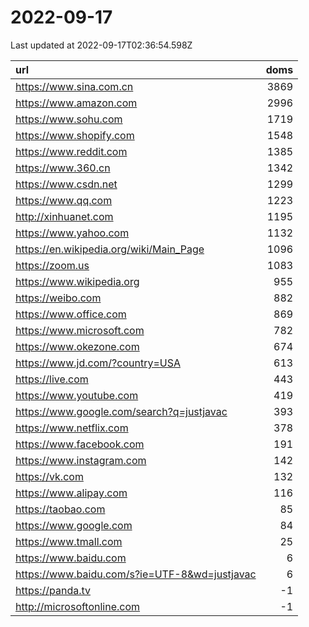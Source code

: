 # 2022-09-17

<!-- BEGIN -->
Last updated at 2022-09-17T02:36:54.598Z

url | doms
:- | -:
https://www.sina.com.cn | 3869
https://www.amazon.com | 2996
https://www.sohu.com | 1719
https://www.shopify.com | 1548
https://www.reddit.com | 1385
https://www.360.cn | 1342
https://www.csdn.net | 1299
https://www.qq.com | 1223
http://xinhuanet.com | 1195
https://www.yahoo.com | 1132
https://en.wikipedia.org/wiki/Main_Page | 1096
https://zoom.us | 1083
https://www.wikipedia.org | 955
https://weibo.com | 882
https://www.office.com | 869
https://www.microsoft.com | 782
https://www.okezone.com | 674
https://www.jd.com/?country=USA | 613
https://live.com | 443
https://www.youtube.com | 419
https://www.google.com/search?q=justjavac | 393
https://www.netflix.com | 378
https://www.facebook.com | 191
https://www.instagram.com | 142
https://vk.com | 132
https://www.alipay.com | 116
https://taobao.com | 85
https://www.google.com | 84
https://www.tmall.com | 25
https://www.baidu.com | 6
https://www.baidu.com/s?ie=UTF-8&wd=justjavac | 6
https://panda.tv | -1
http://microsoftonline.com | -1
<!-- END -->

